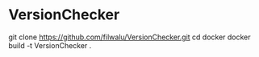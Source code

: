 # VersionChecker
git clone https://github.com/filwalu/VersionChecker.git
cd docker
docker build -t VersionChecker .